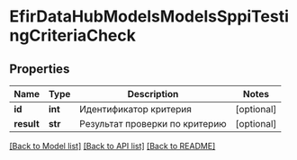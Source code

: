 # EfirDataHubModelsModelsSppiTestingCriteriaCheck

## Properties
Name | Type | Description | Notes
------------ | ------------- | ------------- | -------------
**id** | **int** | Идентификатор критерия | [optional] 
**result** | **str** | Результат проверки по критерию | [optional] 

[[Back to Model list]](../README.md#documentation-for-models) [[Back to API list]](../README.md#documentation-for-api-endpoints) [[Back to README]](../README.md)

